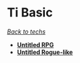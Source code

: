 # Ti Basic
*[Back to techs](./Techs.md)*

- **[Untitled RPG](../Games/TiRpg.md)**
- **[Untitled Rogue-like](../Games/TiRogue.md)**